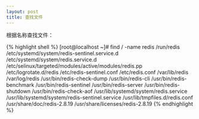 ```yaml
---
layout: post
title: 查找文件
---
```


根据名称查找文件：

{% highlight shell %}
[root@localhost ~]# find / -name redis
/run/redis
/etc/systemd/system/redis-sentinel.service.d
/etc/systemd/system/redis.service.d
/etc/selinux/targeted/modules/active/modules/redis.pp
/etc/logrotate.d/redis
/etc/redis-sentinel.conf
/etc/redis.conf
/var/lib/redis
/var/log/redis
/usr/bin/redis-check-dump
/usr/bin/redis-cli
/usr/bin/redis-benchmark
/usr/bin/redis-sentinel
/usr/bin/redis-server
/usr/bin/redis-shutdown
/usr/bin/redis-check-aof
/usr/lib/systemd/system/redis.service
/usr/lib/systemd/system/redis-sentinel.service
/usr/lib/tmpfiles.d/redis.conf
/usr/share/doc/redis-2.8.19
/usr/share/licenses/redis-2.8.19
{% endhighlight %}